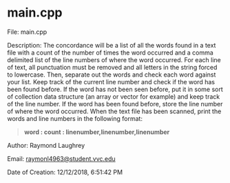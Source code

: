 # main.cpp

File: main.cpp

Description: The concordance will be a list of all the words found in a text file with a count of the number of times the word occurred and a comma delimited list of the line numbers of where  the word occurred.  For each line of text, all punctuation must be removed and all letters in the string forced to lowercase.  Then, separate out the words and check each word against your list.   Keep track of the current line number and check if the word has been found before.  If the word has not been seen before, put it in some sort of collection data structure (an array or vector for example) and keep track of the line number.  If the word has been found before, store the line number of where the word occurred.  When the text file has been scanned, print the words and line numbers in the following format:
>**word : count : linenumber,linenumber,linenumber**

Author: Raymond Laughrey

Email: raymonl4963@student.vvc.edu

Date of Creation: 12/12/2018, 6:51:42 PM
